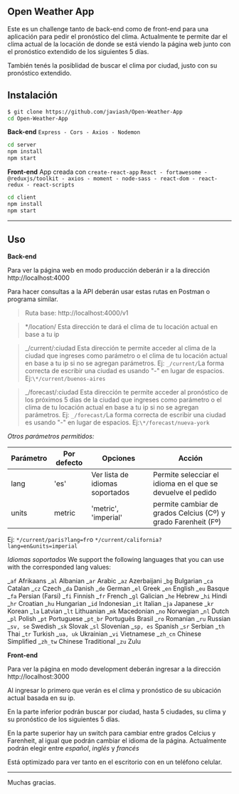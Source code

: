 ## Open Weather App

Este es un challenge tanto de back-end como de front-end para una aplicación para pedir el pronóstico del clima. Actualmente te permite dar el clima actual de la locación de donde se está viendo la página web junto con el pronóstico extendido de los siguientes 5 días.

También tenés la posiblidad de buscar el clima por ciudad, justo con su pronóstico extendido.

## Instalación

```bash
$ git clone https://github.com/javiash/Open-Weather-App
cd Open-Weather-App
```

**Back-end**
`Express - Cors - Axios - Nodemon`

```bash
cd server
npm install
npm start
```

**Front-end**
App creada con `create-react-app`
`React - fortawesome - @reduxjs/toolkit - axios - moment - node-sass - react-dom - react-redux - react-scripts`

```bash
cd client
npm install
npm start
```

---

## Uso

**Back-end**

Para ver la página web en modo producción deberán ir a la dirección http://localhost:4000

Para hacer consultas a la API deberán usar estas rutas en Postman o programa similar.

> Ruta base: http://localhost:4000/v1

> \*/location/
> Esta dirección te dará el clima de tu locación actual en base a tu ip

> _/current/:ciudad
> Esta dirección te permite acceder al clima de la ciudad que ingreses como parámetro o el clima de tu locación actual en base a tu ip si no se agregan parámetros. Ej: `_/current/`La forma correcta de escribir una ciudad es usando "-" en lugar de espacios. Ej:`\*/current/buenos-aires`

> _/forecast/:ciudad
> Esta dirección te permite acceder al pronóstico de los próximos 5 días de la ciudad que ingreses como parámetro o el clima de tu locación actual en base a tu ip si no se agregan parámetros. Ej: `_/forecast/`La forma correcta de escribir una ciudad es usando "-" en lugar de espacios. Ej:`\*/forecast/nueva-york`

_Otros parámetros permitidos:_

| Parámetro | Por defecto | Opciones                        | Acción                                                        |
| --------- | ----------- | ------------------------------- | ------------------------------------------------------------- |
| lang      | 'es'        | Ver lista de idiomas soportados | Permite selecciar el idioma en el que se devuelve el pedido   |
| units     | metric      | 'metric', 'imperial'            | permite cambiar de grados Celcius (Cº) y grado Farenheit (Fº) |

Ej: `*/current/paris?lang=fr`o `*/current/california?lang=en&units=imperial`

_Idiomas soportados_
We support the following languages that you can use with the corresponded lang values:

_`af` Afrikaans
_`al` Albanian
_`ar` Arabic
_`az` Azerbaijani
_`bg` Bulgarian
_`ca` Catalan
_`cz` Czech
_`da` Danish
_`de` German
_`el` Greek
_`en` English
_`eu` Basque
_`fa` Persian (Farsi)
_`fi` Finnish
_`fr` French
_`gl` Galician
_`he` Hebrew
_`hi` Hindi
_`hr` Croatian
_`hu` Hungarian
_`id` Indonesian
_`it` Italian
_`ja` Japanese
_`kr` Korean
_`la` Latvian
_`lt` Lithuanian
_`mk` Macedonian
_`no` Norwegian
_`nl` Dutch
_`pl` Polish
_`pt` Portuguese
_`pt_br` Português Brasil
_`ro` Romanian
_`ru` Russian
_`sv, se` Swedish
_`sk` Slovak
_`sl` Slovenian
_`sp, es` Spanish
_`sr` Serbian
_`th` Thai
_`tr` Turkish
_`ua, uk` Ukrainian
_`vi` Vietnamese
_`zh_cn` Chinese Simplified
_`zh_tw` Chinese Traditional
_`zu` Zulu

**Front-end**

Para ver la página en modo development deberán ingresar a la dirección http://localhost:3000

Al ingresar lo primero que verán es el clima y pronóstico de su ubicación actual basada en su ip.

En la parte inferior podrán buscar por ciudad, hasta 5 ciudades, su clima y su pronóstico de los siguientes 5 días.

En la parte superior hay un switch para cambiar entre grados Celcius y Farenheit, al igual que podrán cambiar el idioma de la página. Actualmente podrán elegir entre _español_, _inglés_ y _francés_

Está optimizado para ver tanto en el escritorio con en un teléfono celular.

---

Muchas gracias.
